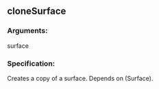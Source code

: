 ## cloneSurface
### Arguments: 
surface
### Specification: 
Creates a copy of a surface. Depends on (Surface).
